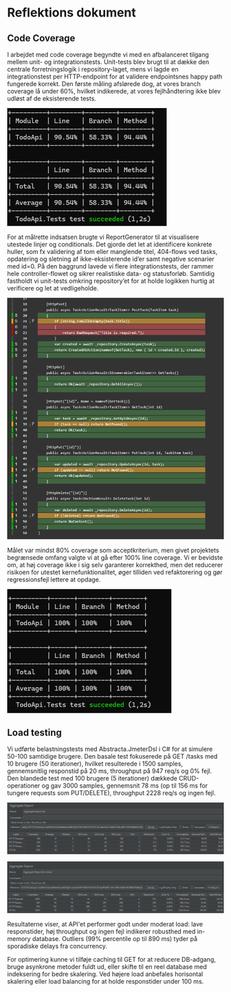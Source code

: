 # Reflektions dokument

## Code Coverage

I arbejdet med code coverage begyndte vi med en afbalanceret tilgang mellem unit- og integrationstests. Unit-tests blev brugt til at dække den centrale forretningslogik i repository-laget, mens vi lagde en integrationstest per HTTP-endpoint for at validere endpointsnes happy path fungerede korrekt. Den første måling afslørede dog, at vores branch coverage lå under 60%, hvilket indikerede, at vores fejlhåndtering ikke blev udløst af de eksisterende tests.

![alt text](./img/code-coverage-1.png)

For at målrette indsatsen brugte vi ReportGenerator til at visualisere utestede linjer og conditionals. Det gjorde det let at identificere konkrete huller, som fx validering af tom eller manglende titel, 404-flows ved tasks, opdatering og sletning af ikke-eksisterende id’er samt negative scenarier med id=0. På den baggrund lavede vi flere integrationstests, der rammer hele controller-flowet og sikrer realistiske data- og statusforløb. Samtidig fastholdt vi unit-tests omkring repository’et for at holde logikken hurtig at verificere og let at vedligeholde.

![alt text](./img/code-coverage-2.png)

Målet var mindst 80% coverage som acceptkriterium, men givet projektets begrænsede omfang valgte vi at gå efter 100% line coverage. Vi er bevidste om, at høj coverage ikke i sig selv garanterer korrekthed, men det reducerer risikoen for utestet kernefunktionalitet, øger tilliden ved refaktorering og gør regressionsfejl lettere at opdage.

![alt text](./img/code-coverage-3.png)

## Load testing

Vi udførte belastningstests med Abstracta.JmeterDsl i C# for at simulere 50-100 samtidige brugere. Den basale test fokuserede på GET /tasks med 10 brugere (50 iterationer), hvilket resulterede i 1500 samples, gennemsnitlig responstid på 20 ms, throughput på 947 req/s og 0% fejl. Den blandede test med 100 brugere (5 iterationer) dækkede CRUD-operationer og gav 3000 samples, gennemsnit 78 ms (op til 156 ms for tungere requests som PUT/DELETE), throughput 2228 req/s og ingen fejl.

![alt text](./img/load-testing-1.png)

![alt text](./img/load-testing-2.png)

Resultaterne viser, at API'et performer godt under moderat load: lave responstider, høj throughput og ingen fejl indikerer robusthed med in-memory database. Outliers (99% percentile op til 890 ms) tyder på sporadiske delays fra concurrency.

For optimering kunne vi tilføje caching til GET for at reducere DB-adgang, bruge asynkrone metoder fuldt ud, eller skifte til en reel database med indeksering for bedre skalering. Ved højere load anbefales horisontal skalering eller load balancing for at holde responstider under 100 ms.
